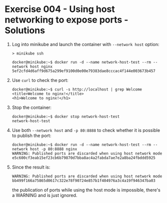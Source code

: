 # Exercise 004 - Using host networking to expose ports - Solutions

1. Log into minikube and launch the container with `--network host` option:

   ``` console
   > minikube ssh
   
   docker@minikube:~$ docker run -d --name network-host-test --rm --network host nginx
   5ef2cfd4d6aff9d675a299ef9100d0e00e79383dae8cccac4f144e003673b457
   ```

2. Use `curl` to check the port:

   ``` console
   docker@minikube:~$ curl -s http://localhost | grep Welcome
   <title>Welcome to nginx!</title>
   <h1>Welcome to nginx!</h1>
   ```

3. Stop the container:

   ``` console
   docker@minikube:~$ docker stop network-host-test
   network-host-test
   ```

4. Use both `--network host` and `-p 80:8888` to check whether it is possible to publish the port:

   ``` console
   docker@minikube:~$ docker run -d --name network-host-test --rm --network host -p 80:8888 nginx 
   WARNING: Published ports are discarded when using host network mode
   e5c600cf3eab15ef23cb6b79870d7bba8ac4a2fabda7ae7e2a8ba24fbddd5925
   ```

5. Since the result is:
   
   ``` console
   WARNING: Published ports are discarded when using host network mode
   bb499f166a75865d0617c322e78f90724e857b1f404976a3c4a19f946347ba03
   ```
   
   the publication of ports while using the host mode is impossible, there's a WARNING and is just ignored.
